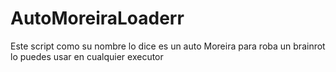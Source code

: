 # AutoMoreiraLoaderr
Este script como su nombre lo dice es un auto Moreira para roba un brainrot lo puedes usar en cualquier executor
